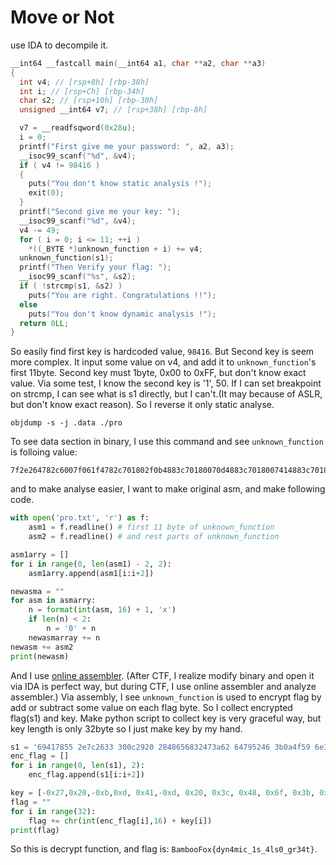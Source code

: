# Move or Not
use IDA to decompile it.  
```c
__int64 __fastcall main(__int64 a1, char **a2, char **a3)
{
  int v4; // [rsp+8h] [rbp-38h]
  int i; // [rsp+Ch] [rbp-34h]
  char s2; // [rsp+10h] [rbp-30h]
  unsigned __int64 v7; // [rsp+38h] [rbp-8h]

  v7 = __readfsqword(0x28u);
  i = 0;
  printf("First give me your password: ", a2, a3);
  __isoc99_scanf("%d", &v4);
  if ( v4 != 98416 )
  {
    puts("You don't know static analysis !");
    exit(0);
  }
  printf("Second give me your key: ");
  __isoc99_scanf("%d", &v4);
  v4 -= 49;
  for ( i = 0; i <= 11; ++i )
    *((_BYTE *)unknown_function + i) += v4;
  unknown_function(s1);
  printf("Then Verify your flag: ");
  __isoc99_scanf("%s", &s2);
  if ( !strcmp(s1, &s2) )
    puts("You are right. Congratulations !!");
  else
    puts("You don't know dynamic analysis !");
  return 0LL;
}
```
So easily find first key is hardcoded value, ```98416```. But Second key is seem more complex. It input some value on v4, and add it to ```unknown_function```'s first 11byte. Second key must 1byte, 0x00 to 0xFF, but don't know exact value. Via some test, I know the second key is '1', 50. If I can set breakpoint on strcmp, I can see what is s1 directly, but I can't.(It may because of ASLR, but don't know exact reason). So I reverse it only static analyse.  
```
objdump -s -j .data ./pro
```
To see data section in binary, I use this command and see ```unknown_function``` is folloing value:
```
7f2e264782c6007f061f4782c701802f0b4883c70180070d4883c7018007414883c701802f0d4883c7018007204883c70180073c4883c7018007484883c70180076f4883c70180073b4883c7018007594883c7018007464883c701802f144883c7018007084883c7018007014883c7018007314883c7018007184883c701802f094883c7018007114883c701802f054883c701802f454883c70180071a4883c70180072d4883c701802f0b4883c7018007554883c7018007184883c7018007194883c701802f3b4883c701802f094883c7018007084883c701800758c3
```
and to make analyse easier, I want to make original asm, and make following code.
```python
with open('pro.txt', 'r') as f:
    asm1 = f.readline() # first 11 byte of unknown_function
    asm2 = f.readline() # and rest parts of unknown_function

asm1arry = []
for i in range(0, len(asm1) - 2, 2):
    asm1arry.append(asm1[i:i+2])

newasma = ""
for asm in asmarry:
    n = format(int(asm, 16) + 1, 'x')
    if len(n) < 2:
        n = '0' + n
    newasmarray += n
newasm += asm2
print(newasm)
```
And I use [online assembler](https://defuse.ca/online-x86-assembler.htm). (After CTF, I realize modify binary and open it via IDA is perfect way, but during CTF, I use online assembler and analyze assembler.) Via assembly, I see ```unknown_function``` is used to encrypt flag by add or subtract some value on each flag byte. So I collect encrypted flag(s1) and key. Make python script to collect key is very graceful way, but key length is only 32byte so I just make key by my hand.
```python
s1 = '69417855 2e7c2633 300c2920 2848656832473a62 64795246 3b0a4f59 6e3d6c25'.replace(' ', '')
enc_flag = []
for i in range(0, len(s1), 2):
    enc_flag.append(s1[i:i+2])

key = [-0x27,0x20,-0xb,0xd, 0x41,-0xd, 0x20, 0x3c, 0x48, 0x6f, 0x3b, 0x59, 0x46, -0x14, 0x8, 0x1, 0x31, 0x18, -0x9, 0x11, -0x5, -0x45, 0x1a, 0x2d, -0xb, 0x55, 0x18,0x19, -0x3b, -0x9, 0x8, 0x58]
flag = ""
for i in range(32):
    flag += chr(int(enc_flag[i],16) + key[i])
print(flag)
```
So this is decrypt function, and flag is: ```BambooFox{dyn4mic_1s_4ls0_gr34t}```.